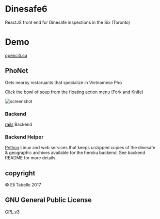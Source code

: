 # Dinesafe6

ReactJS front end for Dinesafe inspections in the Six (Toronto)

# Demo

[openciti.ca](https://openciti.ca)


## PhoNet

Gets nearby restaruants that specialize in Vietnamese Pho

Click the bowl of soup from the floating action menu (Fork and Knife)

![screenshot](https://raw.githubusercontent.com/openciti/dinesafe6/master/src/images/screenshots/screenshot_00.png)

### Backend

[rails](https://github.com/openciti/dinesafeheroku) Backend

### Backend Helper

[Python](https://github.com/openciti/dinesafemicroservices) Linux and web services that keeps unzipped copies of the dinesafe & geographic archives available for the heroku backend. See backend README for more details.

## copyright

&copy; Eli Tabello 2017

## GNU General Public License

[GPL v3](https://www.gnu.org/licenses/gpl-3.0.txt)
